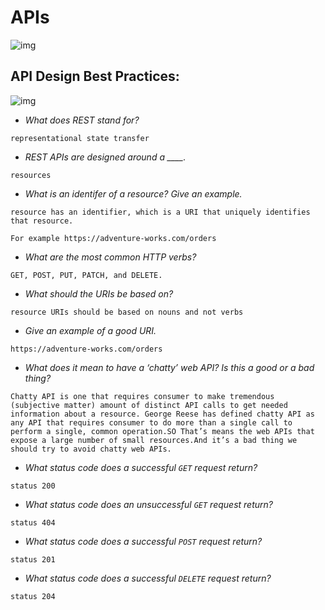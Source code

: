 #  APIs
![img](https://encrypted-tbn0.gstatic.com/images?q=tbn:ANd9GcQUr8KKl8RZbmxRtTsGu3fk5_w-el-vGZNHmg&usqp=CAU)


## API Design Best Practices:



![img](https://miro.medium.com/max/2000/1*8EzUfS1wBhvgp2SP_dQhkQ.png)


* *What does REST stand for?*

`representational state transfer`

* *REST APIs are designed around a ____.*

`resources`

* *What is an identifer of a resource? Give an example.*

```
resource has an identifier, which is a URI that uniquely identifies that resource.

For example https://adventure-works.com/orders

```


* *What are the most common HTTP verbs?*

`GET, POST, PUT, PATCH, and DELETE.`


* *What should the URIs be based on?*

`resource URIs should be based on nouns and not verbs`

* *Give an example of a good URI.*

`https://adventure-works.com/orders`

* *What does it mean to have a ‘chatty’ web API? Is this a good or a bad thing?*

`Chatty API is one that requires consumer to make tremendous (subjective matter) amount of distinct API calls to get needed information about a resource. George Reese has defined chatty API as any API that requires consumer to do more than a single call to perform a single, common operation.SO That’s means the web APIs that expose a large number of small resources.And it’s a bad thing we should try to avoid chatty web APIs.`


* *What status code does a successful `GET` request return?*

`status 200`


* *What status code does an unsuccessful `GET` request return?*

`status 404`


* *What status code does a successful `POST` request return?*

`status 201`

* *What status code does a successful `DELETE` request return?*

`status 204`



